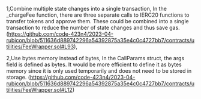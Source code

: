 1,Combine multiple state changes into a single transaction,
       In the _chargeFee function, there are three separate calls to IERC20 functions to transfer tokens and approve them. These could be combined into a single transaction to reduce the number of state changes and thus save gas.
(https://github.com/code-423n4/2023-04-rubicon/blob/511636d889742296a54392875a35e4c0c4727bb7/contracts/utilities/FeeWrapper.sol#L93),

2,Use bytes memory instead of bytes,
           In the CallParams struct, the args field is defined as bytes. It would be more efficient to define it as bytes memory since it is only used temporarily and does not need to be stored in storage.
(https://github.com/code-423n4/2023-04-rubicon/blob/511636d889742296a54392875a35e4c0c4727bb7/contracts/utilities/FeeWrapper.sol#L12)

